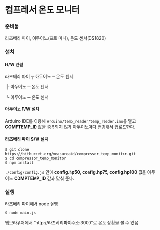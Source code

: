 컴프레서 온도 모니터
========

### 준비물

라즈베리 파이, 아두이노(프로 미니), 온도 센서(DS1820)

### 설치

#### H/W 연결

라즈베리 파이 ┬ 아두이노 ─ 온도 센서

​                      ├ 아두이노 ─ 온도 센서

​                     └ 아두이노 ─ 온도 센서

#### 아두이노 F/W 설치

Arduino IDE를 이용해 ``Arduino/temp_reader/temp_reader.ino``를 열고 **COMPTEMP_ID** 값을 중복되지 않게 아두이노마다 변경해서 업로드한다.

#### 라즈베리 파이 S/W 설치

```shell
$ git clone https://bitbucket.org/measureaid/compressor_temp_monitor.git
$ cd compressor_temp_monitor
$ npm install
```

``./config/config.js`` 안에 **config.hp50, config.hp75, config.hp100** 값을 아두이노 **COMPTEMP_ID** 값과 맞춰 준다.

### 실행

라즈베리 파이에서 node 실행

```shell
$ node main.js
```

웹브라우저에서 "http://라즈베리파이주소:3000"로 온도 상황을 볼 수 있음
